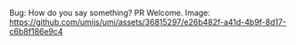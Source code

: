 Bug: How do you say something? PR Welcome. Image: <https://github.com/umijs/umi/assets/36815297/e26b482f-a41d-4b9f-8d17-c6b8f186e9c4>
